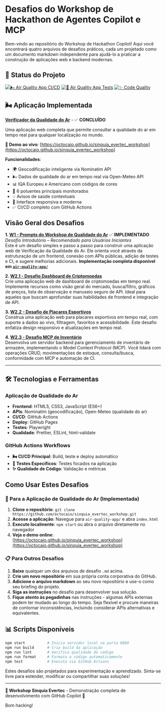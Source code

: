 # Desafios do Workshop de Hackathon de Agentes Copilot e MCP

Bem-vindo ao repositório do Workshop de Hackathon Copilot! Aqui você encontrará quatro arquivos de desafios práticos, cada um projetado como um documento markdown independente para ajudá-lo a praticar a construção de aplicações web e backend modernas.

## 🚀 Status do Projeto

[![🌬️ Air Quality App CI/CD](https://github.com/octocaio/sinquia_evertec_workshop/actions/workflows/ci-cd.yml/badge.svg)](https://github.com/octocaio/sinquia_evertec_workshop/actions/workflows/ci-cd.yml)
[![🧪 Air Quality App Tests](https://github.com/octocaio/sinquia_evertec_workshop/actions/workflows/test-air-quality-app.yml/badge.svg)](https://github.com/octocaio/sinquia_evertec_workshop/actions/workflows/test-air-quality-app.yml)
[![✨ Code Quality](https://github.com/octocaio/sinquia_evertec_workshop/actions/workflows/code-quality.yml/badge.svg)](https://github.com/octocaio/sinquia_evertec_workshop/actions/workflows/code-quality.yml)

## 🌬️ Aplicação Implementada

**[Verificador da Qualidade do Ar](./air-quality-app/)** - ✅ **CONCLUÍDO**

Uma aplicação web completa que permite consultar a qualidade do ar em tempo real para qualquer localização no mundo.

**🔗 Demo ao vivo**: [https://octocaio.github.io/sinquia_evertec_workshop](https://octocaio.github.io/sinquia_evertec_workshop)

**Funcionalidades**:
- 🌍 Geocodificação inteligente via Nominatim API
- 🌬️ Dados de qualidade do ar em tempo real via Open-Meteo API
- 📊 IQA Europeu e Americano com códigos de cores
- 🧪 6 poluentes principais monitorados
- 💡 Avisos de saúde contextuais
- 📱 Interface responsiva e moderna
- ✅ CI/CD completo com GitHub Actions

## Visão Geral dos Desafios

**1. [W1 - Prompts do Workshop de Qualidade do Ar](./W1%20-%20air-quality-workshop-prompts.md)** ✅ **IMPLEMENTADO**  
*Desafio Introdutório – Recomendado para Usuários Iniciantes*  
Este é um desafio simples e passo a passo para construir uma aplicação web de Verificação da Qualidade do Ar. Ele orienta você através da estruturação de um frontend, conexão com APIs públicas, adição de testes e CI, e sugere melhorias adicionais. **Implementação completa disponível em [`air-quality-app/`](./air-quality-app/)**

**2. [W2.1 - Desafio Dashboard de Criptomoedas](./W2.1%20-%20crypto-dashboard-challenge.md)**  
Crie uma aplicação web de dashboard de criptomoedas em tempo real. Implemente recursos como visão geral do mercado, busca/filtro, gráficos de preços, lista de observação e manuseio seguro de API. Ideal para aqueles que buscam aprofundar suas habilidades de frontend e integração de API.

**3. [W2.2 - Desafio de Placares Esportivos](./W2.2%20-%20sports-scores-challenge.md)**  
Construa uma aplicação web para placares esportivos em tempo real, com suporte a dados ao vivo, filtragem, favoritos e acessibilidade. Este desafio enfatiza design responsivo e atualizações em tempo real.

**4. [W2.3 - Desafio MCP de Inventário](./W2.3%20-%20inventory-mcp-challenge.md)**  
Desenvolva um servidor backend para gerenciamento de inventário de armazém, implementando o Model Context Protocol (MCP). Você lidará com operações CRUD, movimentações de estoque, consulta/busca, conformidade com MCP e automação de CI.

---

## 🛠️ Tecnologias e Ferramentas

### Aplicação de Qualidade do Ar
- **Frontend**: HTML5, CSS3, JavaScript (ES6+)
- **APIs**: Nominatim (geocodificação), Open-Meteo (qualidade do ar)
- **CI/CD**: GitHub Actions
- **Deploy**: GitHub Pages
- **Testes**: Playwright
- **Qualidade**: Prettier, ESLint, html-validate

### GitHub Actions Workflows
- **🌬️ CI/CD Principal**: Build, teste e deploy automático
- **🧪 Testes Específicos**: Testes focados na aplicação
- **✨ Qualidade de Código**: Validação e métricas

## Como Usar Estes Desafios

### 🚀 Para a Aplicação de Qualidade do Ar (Implementada)
1. **Clone o repositório**: `git clone https://github.com/octocaio/sinquia_evertec_workshop.git`
2. **Acesse a aplicação**: Navegue para `air-quality-app/` e abra `index.html`
3. **Execute localmente**: `npm start` ou abra o arquivo diretamente no navegador
4. **Veja o demo online**: [https://octocaio.github.io/sinquia_evertec_workshop](https://octocaio.github.io/sinquia_evertec_workshop)

### 📋 Para Outros Desafios
1. **Baixe** qualquer um dos arquivos de desafio `.md` acima.
2. **Crie um novo repositório** em sua própria conta corporativa do GitHub.
3. **Adicione o arquivo markdown** ao seu novo repositório e use-o como seu briefing do projeto.
4. **Siga as instruções** no desafio para desenvolver sua solução.
5. **Fique atento às pegadinhas** nas instruções - algumas APIs externas podem ter mudado ao longo do tempo. Seja flexível e procure maneiras de contornar inconsistências, incluindo considerar APIs alternativas e equivalentes.

## 📊 Scripts Disponíveis

```bash
npm start          # Inicia servidor local na porta 8080
npm run build      # Cria build da aplicação
npm run lint       # Verifica qualidade do código
npm run format     # Formata o código automaticamente
npm test           # Executa via GitHub Actions
```

Estes desafios são projetados para experimentação e aprendizado. Sinta-se livre para estender, modificar ou compartilhar suas soluções!

---

**🌟 Workshop Sinquia Evertec** - Demonstração completa de desenvolvimento com GitHub Copilot 🚀

Bom hacking!
